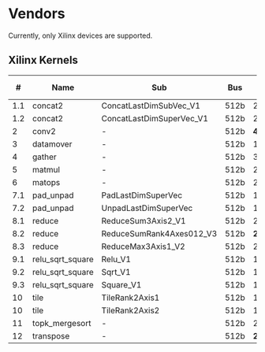 # Vendors
Currently, only Xilinx devices are supported.

## Xilinx Kernels
| # | Name | Sub | Bus | Bus Count | Burst R/W | PE | Dataflow |
|---|------|-----|-----|-----------|-----------|----|----------|
|1.1|concat2|ConcatLastDimSubVec_V1|512b|2|Yes|-|No|
|1.2|concat2|ConcatLastDimSuperVec_V1|512b|2|No|-|No|
|2|conv2|-|512b|**4**|Yes|-|Yes|
|3|datamover|-|512b|1<=N<=4|Yes|-|No|
|4|gather|-|512b|3|Yes|-|Yes|
|5|matmul|-|512b|2|Yes|-|No|
|6|matops|-|512b|2|Yes|-|Yes|
|7.1|pad_unpad|PadLastDimSuperVec|512b|1|No|-|No|
|7.2|pad_unpad|UnpadLastDimSuperVec|512b|1|No|-|No|
|8.1|reduce|ReduceSum3Axis2_V1|512b|2|Yes|**2**|No|
|8.2|reduce|ReduceSumRank4Axes012_V3|512b|**2**|Yes|-|Yes|
|8.3|reduce|ReduceMax3Axis1_V2|512b|2|Yes|**2**|No|
|9.1|relu_sqrt_square|Relu_V1|512b|1|Yes|-|No|
|9.2|relu_sqrt_square|Sqrt_V1|512b|1|Yes|-|No|
|9.3|relu_sqrt_square|Square_V1|512b|1|Yes|-|No|
|10|tile|TileRank2Axis1|512b|1|No|-|No|
|10|tile|TileRank2Axis2|512b|1|No|-|No|
|11|topk_mergesort|-|512b|2|Yes|Multiple|Yes|
|12|transpose|-|512b|**2**|No|-|Yes|